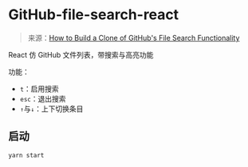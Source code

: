 # GitHub-file-search-react

> 来源：[How to Build a Clone of GitHub's File Search Functionality](https://www.freecodecamp.org/news/build-a-clone-of-githubs-file-search-functionality/)

React 仿 GitHub 文件列表，带搜索与高亮功能

功能：

+ `t`：启用搜索
+ `esc`：退出搜索
+ `↑`与`↓`：上下切换条目

## 启动

`yarn start`